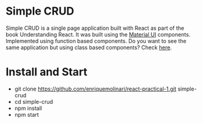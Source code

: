 # Simple CRUD

Simple CRUD is a single page application built with React as part of the book Understanding React. It was built using the [Material UI](https://material-ui.com/) components. Implemented using function based components. Do you want to see the same application but using class based components? Check [here](http://github.com/enriquemolinari/react-practical-2).

# Install and Start

- git clone https://github.com/enriquemolinari/react-practical-1.git simple-crud
- cd simple-crud
- npm install
- npm start
